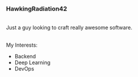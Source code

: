 
### HawkingRadiation42
<br>
Just a guy looking to craft really awesome software.
<br>
<br>

My Interests:
* Backend 
* Deep Learning
* DevOps

<br>


<!-- ![hawkingradiation's github stats](https://github-readme-stats.vercel.app/api?username=HawkingRadiation42&show_icons=true&hide_border=False&theme=dracula&count_private=true) --> 

<!-- ![](https://komarev.com/ghpvc/?username=hawkingradiation42&color=ff69b4) -->

<br> 
